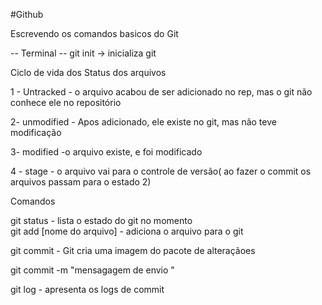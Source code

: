 #Github 

Escrevendo os comandos basicos do Git

-- Terminal --
git init -> inicializa git


Ciclo de vida dos Status dos arquivos

1 - Untracked
    - o arquivo acabou de ser adicionado no rep, mas o git não conhece ele no repositório

2- unmodified
    - Apos adicionado, ele existe no git, mas não teve modificação

3- modified
    -o arquivo existe, e foi modificado

4 - stage 
    - o arquivo vai para o controle de versão( ao fazer o commit os arquivos passam para o estado 2)


Comandos

git status - lista o estado do git no momento   
git add [nome do arquivo] - adiciona o arquivo para o git

git commit - Git cria uma imagem do pacote de alteraçãoes

git commit -m "mensagagem de envio "

git log - apresenta os logs de commit